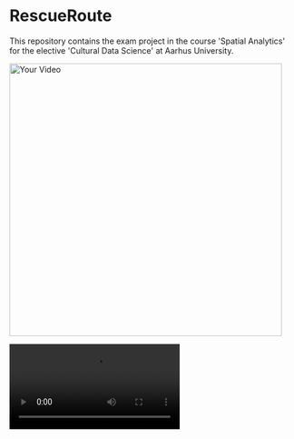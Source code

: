 # RescueRoute
This repository contains the exam project in the course 'Spatial Analytics' for the elective 'Cultural Data Science' at Aarhus University.

<img src="https://github.com/SMosegaard/RescueRoute/blob/main/app/RescueRoute-recording.mp4" alt="Your Video" width="480">

![Alt Text](https://github.com/SMosegaard/RescueRoute/blob/main/app/RescueRoute-recording.mp4)
